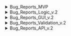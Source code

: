 <details>
<summary>Bug_Reports_MVP</summary>


|№ |Bug_Reports_MVP                                                          |
|--|-------------------------------------------------------------------------|
|1 |[BUG-1](https://github.com/car-parking-tracking/QA_Bug_Reports/issues/1)  
|2 |[BUG-2](https://github.com/car-parking-tracking/QA_Bug_Reports/issues/2)  
|3 |[BUG-3](https://github.com/car-parking-tracking/QA_Bug_Reports/issues/3)  
|4 |[BUG-4](https://github.com/car-parking-tracking/QA_Bug_Reports/issues/4)  
|5 |[BUG-5](https://github.com/car-parking-tracking/QA_Bug_Reports/issues/5)  
|6 |[BUG-6](https://github.com/car-parking-tracking/QA_Bug_Reports/issues/6)  
|7 |[BUG-7](https://github.com/car-parking-tracking/QA_Bug_Reports/issues/7)  
|8 |[BUG-8](https://github.com/car-parking-tracking/QA_Bug_Reports/issues/8)  
|9 |[BUG-9](https://github.com/car-parking-tracking/QA_Bug_Reports/issues/9)  
|10|[BUG-10](https://github.com/car-parking-tracking/QA_Bug_Reports/issues/10)  
|11|[BUG-11](https://github.com/car-parking-tracking/QA_Bug_Reports/issues/11)  
|12|[BUG-12](https://github.com/car-parking-tracking/QA_Bug_Reports/issues/12)  
|13|[BUG-13](https://github.com/car-parking-tracking/QA_Bug_Reports/issues/13)  
|14|[BUG-14](https://github.com/car-parking-tracking/QA_Bug_Reports/issues/14)  
|15|[BUG-15](https://github.com/car-parking-tracking/QA_Bug_Reports/issues/15)  

</details>

<details>
<summary>Bug_Reports_Logic_v.2</summary>
  
|№ |Bug_Reports_                                                              |
|--|--------------------------------------------------------------------------|
|1|[BUG-16](https://github.com/car-parking-tracking/QA_Bug_Reports/issues/16)|
2|[BUG-30](https://github.com/car-parking-tracking/QA_Bug_Reports/issues/30)
3|[BUG-31](https://github.com/car-parking-tracking/QA_Bug_Reports/issues/31)

</details>

<details>
<summary>Bug_Reports_GUI_v.2</summary>
  
|№ |Bug_Reports_                                                              |
|--|--------------------------------------------------------------------------|
|1|[BUG-17](https://github.com/car-parking-tracking/QA_Bug_Reports/issues/17#issue-1906647662)
|2|[BUG-18](https://github.com/car-parking-tracking/QA_Bug_Reports/issues/18#issue-1907193664)
|3|[BUG-19](https://github.com/car-parking-tracking/QA_Bug_Reports/issues/19#issue-1907433100)
|4|[BUG-20](https://github.com/car-parking-tracking/QA_Bug_Reports/issues/20#issue-1908676544)
|5|[BUG-21](https://github.com/car-parking-tracking/QA_Bug_Reports/issues/21#issue-1908782637)
|6|[BUG-22](https://github.com/car-parking-tracking/QA_Bug_Reports/issues/22#issue-1908820685)

</details>

<details>
<summary>Bug_Reports_Validation_v.2</summary>
  
|№ |Bug_Reports_                                                              |
|--|--------------------------------------------------------------------------|
|1|[BUG-23](https://github.com/car-parking-tracking/QA_Bug_Reports/issues/23#issue-1908992506)
|2|[BUG-24](https://github.com/car-parking-tracking/QA_Bug_Reports/issues/24#issue-1909831021)
|3|[BUG-25](https://github.com/car-parking-tracking/QA_Bug_Reports/issues/25#issue-1909868621)
|4|[BUG-26](https://github.com/car-parking-tracking/QA_Bug_Reports/issues/26#issue-1909877147)
|5|[BUG-27](https://github.com/car-parking-tracking/QA_Bug_Reports/issues/27#issue-1909883964)
|6|[BUG-29](https://github.com/car-parking-tracking/QA_Bug_Reports/issues/29#issue-1909911070)

</details>

<details>
<summary>Bug_Reports_API_v.2</summary>
  
|№ |Bug_Reports_                                                              |
|--|--------------------------------------------------------------------------|
|28|[BUG-28](https://github.com/car-parking-tracking/QA_Bug_Reports/issues/28)
</details>

